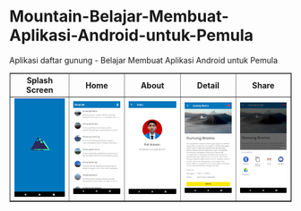 # Mountain-Belajar-Membuat-Aplikasi-Android-untuk-Pemula
Aplikasi daftar gunung - Belajar Membuat Aplikasi Android untuk Pemula
    <table cellpandding="15" cellspacing="5" border="1">
      <thead>
        <tr>
          <th>Splash Screen</th>
          <th>Home</th>
          <th>About</th>
          <th>Detail</th>
          <th>Share</th>
        </tr>
      </thead>
      <tbody>
        <tr>
          <td><img src="splash_screen.png"/></td>
          <td><img src="home.png"/></td>
          <td><img src="about.png"/></td>
          <td><img src="detail.png"/></td>
          <td><img src="share.png"/></td>
        </tr>
      </tbody>
    </table>
